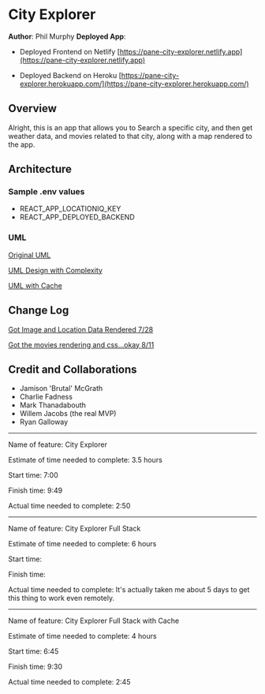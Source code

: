 # City Explorer

**Author**: Phil Murphy
**Deployed App**:

* Deployed Frontend on Netlify [https://pane-city-explorer.netlify.app](https://pane-city-explorer.netlify.app)

* Deployed Backend on Heroku [https://pane-city-explorer.herokuapp.com/](https://pane-city-explorer.herokuapp.com/)

## Overview

Alright, this is an app that allows you to Search a specific city, and then get weather data, and movies related to that city, along with a map rendered to the app.

## Architecture

### Sample .env values

* REACT_APP_LOCATIONIQ_KEY
* REACT_APP_DEPLOYED_BACKEND

### UML

[Original UML](img/uml.jpg)

[UML Design with Complexity](img/UMLwithAlex.png)

[UML with Cache](img/UMLwithCache.png)

## Change Log

[Got Image and Location Data Rendered 7/28](https://github.com/phmurphy212/city-explorer/pull/2)

[Got the movies rendering and css...okay 8/11](https://github.com/phmurphy212/city-explorer/pull/10)

## Credit and Collaborations

* Jamison 'Brutal' McGrath
* Charlie Fadness
* Mark Thanadabouth
* Willem Jacobs (the real MVP)
* Ryan Galloway

________________________________

Name of feature: City Explorer

Estimate of time needed to complete: 3.5 hours

Start time: 7:00

Finish time: 9:49

Actual time needed to complete: 2:50

________________________________

Name of feature: City Explorer Full Stack

Estimate of time needed to complete: 6 hours

Start time: <forgot to write this down>

Finish time: <same>

Actual time needed to complete: It's actually taken me about 5 days to get this thing to work even remotely.

________________________________

Name of feature: City Explorer Full Stack with Cache

Estimate of time needed to complete: 4 hours

Start time: 6:45

Finish time: 9:30

Actual time needed to complete: 2:45
